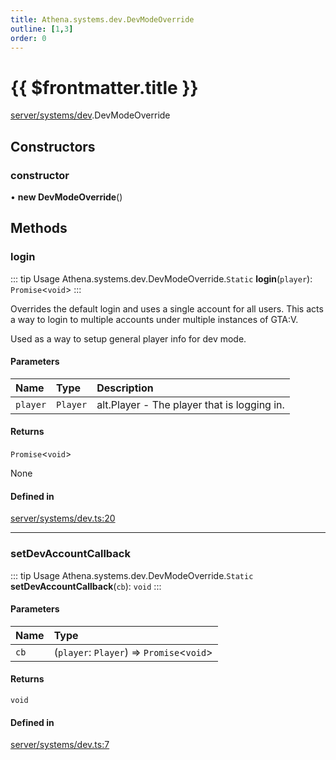 ```yaml
---
title: Athena.systems.dev.DevModeOverride
outline: [1,3]
order: 0
---
```


# {{ $frontmatter.title }}


[server/systems/dev](../modules/server_systems_dev.md).DevModeOverride

## Constructors

### constructor

• **new DevModeOverride**()

## Methods

### login

::: tip Usage
Athena.systems.dev.DevModeOverride.`Static` **login**(`player`): `Promise`<`void`\>
:::

Overrides the default login and uses a single account for all users.
This acts a way to login to multiple accounts under multiple instances of GTA:V.

Used as a way to setup general player info for dev mode.

#### Parameters

| Name | Type | Description |
| :------ | :------ | :------ |
| `player` | `Player` | alt.Player - The player that is logging in. |

#### Returns

`Promise`<`void`\>

None

#### Defined in

[server/systems/dev.ts:20](https://github.com/Stuyk/altv-athena/blob/c82c34f/src/core/server/systems/dev.ts#L20)

___

### setDevAccountCallback

::: tip Usage
Athena.systems.dev.DevModeOverride.`Static` **setDevAccountCallback**(`cb`): `void`
:::

#### Parameters

| Name | Type |
| :------ | :------ |
| `cb` | (`player`: `Player`) => `Promise`<`void`\> |

#### Returns

`void`

#### Defined in

[server/systems/dev.ts:7](https://github.com/Stuyk/altv-athena/blob/c82c34f/src/core/server/systems/dev.ts#L7)
